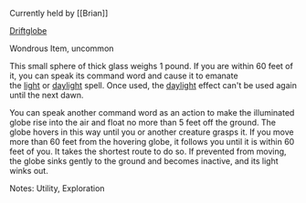 Currently held by [[Brian]]

[Driftglobe](https://www.dndbeyond.com/magic-items/5349-driftglobe)

Wondrous Item, uncommon

This small sphere of thick glass weighs 1 pound. If you are within 60 feet of it, you can speak its command word and cause it to emanate the [light](https://www.dndbeyond.com/spells/light) or [daylight](https://www.dndbeyond.com/spells/daylight) spell. Once used, the [daylight](https://www.dndbeyond.com/spells/daylight) effect can't be used again until the next dawn.

You can speak another command word as an action to make the illuminated globe rise into the air and float no more than 5 feet off the ground. The globe hovers in this way until you or another creature grasps it. If you move more than 60 feet from the hovering globe, it follows you until it is within 60 feet of you. It takes the shortest route to do so. If prevented from moving, the globe sinks gently to the ground and becomes inactive, and its light winks out. 

Notes: Utility, Exploration
